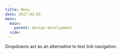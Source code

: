 ```yaml
---
title: Menu
date: 2017-02-01
menu:
  main:
    parent: design-development
  side:
---
```


Dropdowns act as an alternative to text link navigation.
